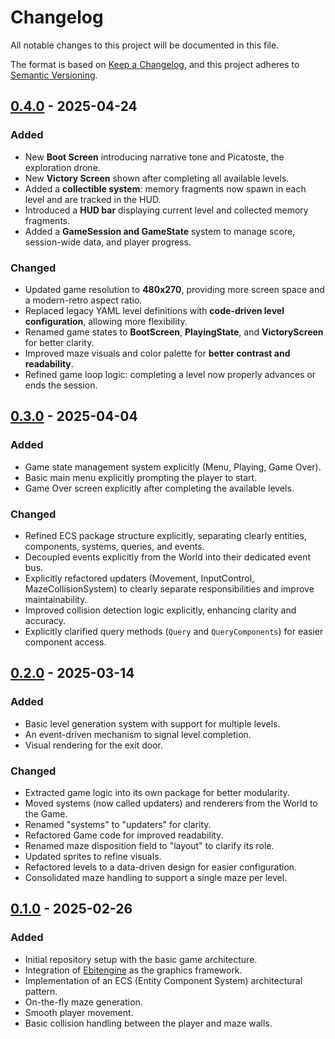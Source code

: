 # Changelog

All notable changes to this project will be documented in this file.

The format is based on [Keep a Changelog](https://keepachangelog.com/en/1.0.0/), and this project adheres to [Semantic Versioning](https://semver.org/spec/v2.0.0.html).

## [0.4.0] - 2025-04-24

### Added
- New **Boot Screen** introducing narrative tone and Picatoste, the exploration drone.
- New **Victory Screen** shown after completing all available levels.
- Added a **collectible system**: memory fragments now spawn in each level and are tracked in the HUD.
- Introduced a **HUD bar** displaying current level and collected memory fragments.
- Added a **GameSession and GameState** system to manage score, session-wide data, and player progress.

### Changed
- Updated game resolution to **480x270**, providing more screen space and a modern-retro aspect ratio.
- Replaced legacy YAML level definitions with **code-driven level configuration**, allowing more flexibility.
- Renamed game states to **BootScreen**, **PlayingState**, and **VictoryScreen** for better clarity.
- Improved maze visuals and color palette for **better contrast and readability**.
- Refined game loop logic: completing a level now properly advances or ends the session.

## [0.3.0] - 2025-04-04

### Added
- Game state management system explicitly (Menu, Playing, Game Over).
- Basic main menu explicitly prompting the player to start.
- Game Over screen explicitly after completing the available levels.

### Changed
- Refined ECS package structure explicitly, separating clearly entities, components, systems, queries, and events.
- Decoupled events explicitly from the World into their dedicated event bus.
- Explicitly refactored updaters (Movement, InputControl, MazeCollisionSystem) to clearly separate responsibilities and improve maintainability.
- Improved collision detection logic explicitly, enhancing clarity and accuracy.
- Explicitly clarified query methods (`Query` and `QueryComponents`) for easier component access.

## [0.2.0] - 2025-03-14

### Added
- Basic level generation system with support for multiple levels.
- An event-driven mechanism to signal level completion.
- Visual rendering for the exit door.

### Changed
- Extracted game logic into its own package for better modularity.
- Moved systems (now called updaters) and renderers from the World to the Game.
- Renamed "systems" to "updaters" for clarity.
- Refactored Game code for improved readability.
- Renamed maze disposition field to "layout" to clarify its role.
- Updated sprites to refine visuals.
- Refactored levels to a data-driven design for easier configuration.
- Consolidated maze handling to support a single maze per level.

## [0.1.0] - 2025-02-26

### Added
- Initial repository setup with the basic game architecture.
- Integration of [Ebitengine](https://ebiten.org/) as the graphics framework.
- Implementation of an ECS (Entity Component System) architectural pattern.
- On-the-fly maze generation.
- Smooth player movement.
- Basic collision handling between the player and maze walls.

[Unreleased]: https://github.com/juanancid/maze-adventure/compare/v0.4.0...HEAD
[0.4.0]: https://github.com/juanancid/maze-adventure/compare/v0.3.0...v0.4.0
[0.3.0]: https://github.com/juanancid/maze-adventure/compare/v0.2.0...v0.3.0
[0.2.0]: https://github.com/juanancid/maze-adventure/compare/v0.1.0...v0.2.0
[0.1.0]: https://github.com/juanancid/maze-adventure/releases/tag/v0.1.0
